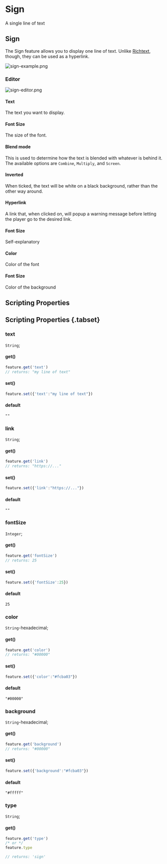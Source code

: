 # Sign
A single line of text

## Sign

The Sign feature allows you to display one line of text. Unlike [Richtext](/docs/features/richtext), though, they can be used as a hyperlink.

![sign-example.png](/sign-example.png)

### Editor

![sign-editor.png](/sign-editor.png)

#### Text

The text you want to display.

#### Font Size

The size of the font.

#### Blend mode

This is used to determine how the text is blended with whatever is behind it. The available options are `Combine`, `Multiply`, and `Screen`.

#### Inverted

When ticked, the text will be white on a black background, rather than the other way around.

#### Hyperlink

A link that, when clicked on, will popup a warning message before letting the player go to the desired link.

#### Font Size

Self-explanatory

#### Color

Color of the font

#### Font Size

Color of the background

## Scripting Properties
## Scripting Properties {.tabset}
### text
`String`; 

#### get()

```js
feature.get('text')
// returns: "my line of text"
```

#### set()

```js
feature.set({'text':"my line of text"})
```

#### default

`""`

### link
`String`; 

#### get()

```js
feature.get('link')
// returns: "https://..."
```

#### set()

```js
feature.set({'link':"https://..."})
```

#### default

`""`

### fontSize
`Integer`; 

#### get()

```js
feature.get('fontSize')
// returns: 25
```

#### set()

```js
feature.set({'fontSize':25})
```

#### default

`25`

### color
`String`-hexadecimal; 

#### get()

```js
feature.get('color')
// returns: "#00000"
```

#### set()

```js
feature.set({'color':"#fcba03"})
```

#### default

`"#00000"`

### background
`String`-hexadecimal; 

#### get()

```js
feature.get('background')
// returns: "#00000"
```

#### set()

```js
feature.set({'background':"#fcba03"})
```

#### default

`"#fffff"`

### type
`String`;

#### get()

```js
feature.get('type')
/* or */
feature.type

// returns: 'sign'
```



